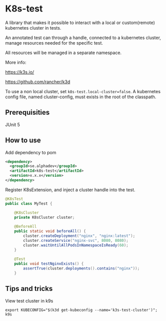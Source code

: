 # K8s-test

A library that makes it possible to interact with a local or custom(remote) kubernetes cluster in tests.

An annotated test can through a handle, connected to a kubernetes cluster, manage resources needed for the specific test.

All resources will be managed in a separate namespace.

More info:

<https://k3s.io/>

<https://github.com/rancher/k3d>

To use a non local cluster, set ```k8s-test.local-cluster=false```. A kubernetes config file, named cluster-config, must exists in the root of the classpath.

## Prerequisities

JUnit 5

## How to use

Add dependency to pom

```xml
<dependency>
  <groupId>se.alphadev</groupId>
  <artifactId>k8s-test</artifactId>
  <version>x.x.x</version>
</dependency>
```

Register K8sExtension, and inject a cluster handle into the test.

```java
@K8sTest
public class MyTest {

    @K8sCluster
    private K8sCluster cluster;
    
    @BeforeAll
    public static void beforeAll() {
        cluster.createDeployment("nginx", "nginx:latest");
        cluster.createService("nginx-svc", 8080, 8080);
        cluster.waitUntilAllPodsInNamespaceIsReady(60);
    }
    
    @Test
    public void testNginxExists() {
        assertTrue(cluster.deployments().contains("nginx"));
    }
```

## Tips and tricks

View test cluster in k9s

    export KUBECONFIG="$(k3d get-kubeconfig --name='k3s-test-cluster')"; k9s

